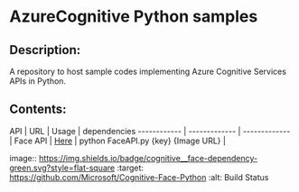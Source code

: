 # AzureCognitive Python samples

## Description:
A repository to host sample codes implementing Azure Cognitive Services APIs in Python.

## Contents:
API | URL | Usage | dependencies
------------ | ------------- | ------------- |
Face API |  [Here](https://github.com/hbibz-deploy/AzureCognitive-py/blob/master/FaceAPI.py) | python FaceAPI.py {key} {Image URL} |

image:: https://img.shields.io/badge/cognitive__face-dependency-green.svg?style=flat-square
    :target: https://github.com/Microsoft/Cognitive-Face-Python
    :alt: Build Status
